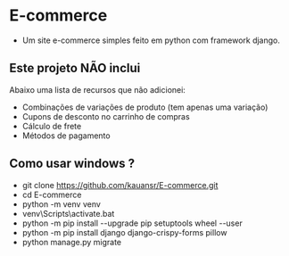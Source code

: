 # E-commerce
- Um site e-commerce simples feito em python com framework django.

## Este projeto NÃO inclui
Abaixo uma lista de recursos que não adicionei:

- Combinações de variações de produto (tem apenas uma variação)
- Cupons de desconto no carrinho de compras
- Cálculo de frete
- Métodos de pagamento

## Como usar windows ?
- git clone https://github.com/kauansr/E-commerce.git
- cd E-commerce
- python -m venv venv
- venv\Scripts\activate.bat
- python -m pip install --upgrade pip setuptools wheel --user
- python -m pip install django django-crispy-forms pillow
- python manage.py migrate
